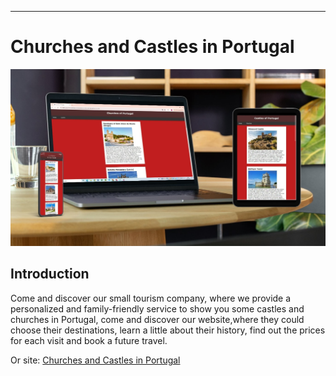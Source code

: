 
---
# Churches and Castles in Portugal
                                         
![printss](/assets/images/readme/printsssssss.jpeg)
## Introduction
Come and discover our small tourism company, where we provide a personalized and family-friendly service to show you some castles and churches in Portugal, come and discover our website,where they could choose their destinations, learn a little about their history, find out the prices for each visit and book a future travel.

Or site:
[Churches and Castles in Portugal](https://carlosr135.github.io/my-brilliant-website/)

















